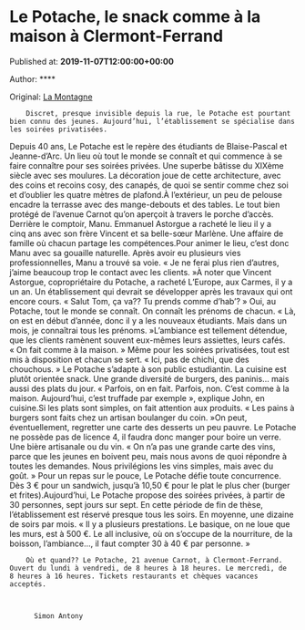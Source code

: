 
# Le Potache, le snack comme à la maison à Clermont-Ferrand

Published at: **2019-11-07T12:00:00+00:00**

Author: ****

Original: [La Montagne](https://www.lamontagne.fr/clermont-ferrand-63000/actualites/le-potache-le-snack-comme-a-la-maison-a-clermont-ferrand_13665086/)


        Discret, presque invisible depuis la rue, le Potache est pourtant bien connu des jeunes. Aujourd’hui, l’établissement se spécialise dans les soirées privatisées.
      
Depuis 40 ans, Le Potache est le repère des étudiants de Blaise-Pascal et Jeanne-d’Arc. Un lieu où tout le monde se connaît et qui commence à se faire connaître pour ses soirées privées.
Une superbe bâtisse du XIXème siècle avec ses moulures. La décoration joue de cette architecture, avec des coins et recoins cosy, des canapés, de quoi se sentir comme chez soi et d’oublier les quatre mètres de plafond.À l’extérieur, un peu de pelouse encadre la terrasse avec des mange-debouts et des tables. Le tout bien protégé de l’avenue Carnot qu’on aperçoit à travers le porche d’accès.
Derrière le comptoir, Manu. Emmanuel Astorgue a racheté le lieu il y a cinq ans avec son frère Vincent et sa belle-sœur Marlène. Une affaire de famille où chacun partage les compétences.Pour animer le lieu, c’est donc Manu avec sa gouaille naturelle. Après avoir eu plusieurs vies professionnelles, Manu a trouvé sa voie. « Je ne ferai plus rien d’autres, j’aime beaucoup trop le contact avec les clients. »À noter que Vincent Astorgue, copropriétaire du Potache, a racheté L’Europe, aux Carmes, il y a un an. Un établissement qui devrait se développer après les travaux qui ont encore cours.
« Salut Tom, ça va?? Tu prends comme d’hab’? » Oui, au Potache, tout le monde se connaît. On connaît les prénoms de chacun. « Là, on est en début d’année, donc il y a les nouveaux étudiants. Mais dans un mois, je connaîtrai tous les prénoms. »L’ambiance est tellement détendue, que les clients ramènent souvent eux-mêmes leurs assiettes, leurs cafés. « On fait comme à la maison. » Même pour les soirées privatisées, tout est mis à disposition et chacun se sert. « Ici, pas de chichi, que des chouchous. »
Le Potache s’adapte à son public estudiantin. La cuisine est plutôt orientée snack. Une grande diversité de burgers, des paninis… mais aussi des plats du jour. « Parfois, on en fait. Parfois, non. C’est comme à la maison. Aujourd’hui, c’est truffade par exemple », explique John, en cuisine.Si les plats sont simples, on fait attention aux produits. « Les pains à burgers sont faits chez un artisan boulanger du coin. »On peut, éventuellement, regretter une carte des desserts un peu pauvre.
Le Potache ne possède pas de licence 4, il faudra donc manger pour boire un verre. Une bière artisanale ou du vin. « On n’a pas une grande carte des vins, parce que les jeunes en boivent peu, mais nous avons de quoi répondre à toutes les demandes. Nous privilégions les vins simples, mais avec du goût. »
Pour un repas sur le pouce, Le Potache défie toute concurrence. Dès 3 € pour un sandwich, jusqu’à 10,50 € pour le plat le plus cher (burger et frites).Aujourd’hui, Le Potache propose des soirées privées, à partir de 30 personnes, sept jours sur sept. En cette période de fin de thèse, l’établissement est réservé presque tous les soirs. En moyenne, une dizaine de soirs par mois. « Il y a plusieurs prestations. Le basique, on ne loue que les murs, est à 500 €. Le all inclusive, où on s’occupe de la nourriture, de la boisson, l’ambiance…, il faut compter 30 à 40 € par personne. » 

        Où et quand?? Le Potache, 21 avenue Carnot, à Clermont-Ferrand. Ouvert du lundi à vendredi, de 8 heures à 18 heures. Le mercredi, de 8 heures à 16 heures. Tickets restaurants et chèques vacances acceptés.
      

        
          Simon Antony
        
      
